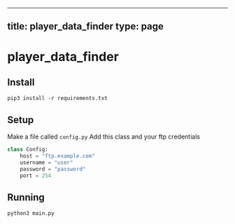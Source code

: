 
---
title: player_data_finder
type: page
---
# player_data_finder

## Install
`pip3 install -r requirements.txt`

## Setup
Make a file called `config.py`
Add this class and your ftp credentials
```py
class Config:
	host = "ftp.example.com"
	username = "user"
	password = "password"
	port = 254
```

## Running
`python3 main.py`
